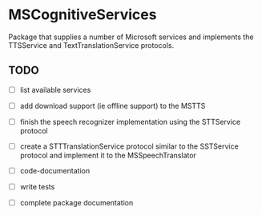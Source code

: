 # MSCognitiveServices

Package that supplies a number of Microsoft services and implements the TTSService and TextTranslationService protocols. 

## TODO

- [ ] list available services
- [ ] add download support (ie offline support) to the MSTTS 
- [ ] finish the speech recognizer implementation using the STTService protocol
- [ ] create a STTTranslationService protocol similar to the SSTService protocol and implement it to the MSSpeechTranslator
- [ ] code-documentation
- [ ] write tests
- [ ] complete package documentation

